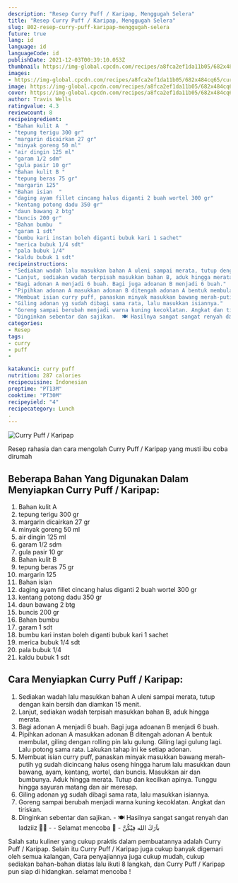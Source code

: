```yaml
---
description: "Resep Curry Puff / Karipap, Menggugah Selera"
title: "Resep Curry Puff / Karipap, Menggugah Selera"
slug: 802-resep-curry-puff-karipap-menggugah-selera
future: true
lang: id
language: id
languageCode: id
publishDate: 2021-12-03T00:39:10.053Z 
thumbnail: https://img-global.cpcdn.com/recipes/a8fca2ef1da11b05/682x484cq65/curry-puff-karipap-foto-resep-utama.png
images:
- https://img-global.cpcdn.com/recipes/a8fca2ef1da11b05/682x484cq65/curry-puff-karipap-foto-resep-utama.png
image: https://img-global.cpcdn.com/recipes/a8fca2ef1da11b05/682x484cq65/curry-puff-karipap-foto-resep-utama.png
cover: https://img-global.cpcdn.com/recipes/a8fca2ef1da11b05/682x484cq65/curry-puff-karipap-foto-resep-utama.png
author: Travis Wells
ratingvalue: 4.3
reviewcount: 8
recipeingredient:
- "Bahan kulit A  "
- "tepung terigu 300 gr"
- "margarin dicairkan 27 gr"
- "minyak goreng 50 ml"
- "air dingin 125 ml"
- "garam 1/2 sdm"
- "gula pasir 10 gr"
- "Bahan kulit B "
- "tepung beras 75 gr"
- "margarin 125"
- "Bahan isian  "
- "daging ayam fillet cincang halus diganti 2 buah wortel 300 gr"
- "kentang potong dadu 350 gr"
- "daun bawang 2 btg"
- "buncis 200 gr"
- "Bahan bumbu  "
- "garam 1 sdt"
- "bumbu kari instan boleh diganti bubuk kari 1 sachet"
- "merica bubuk 1/4 sdt"
- "pala bubuk 1/4"
- "kaldu bubuk 1 sdt"
recipeinstructions:
- "Sediakan wadah lalu masukkan bahan A uleni sampai merata, tutup dengan kain bersih dan diamkan 15 menit."
- "Lanjut, sediakan wadah terpisah masukkan bahan B, aduk hingga merata."
- "Bagi adonan A menjadi 6 buah. Bagi juga adoanan B menjadi 6 buah."
- "Pipihkan adonan A masukkan adonan B ditengah adonan A bentuk membulat, giling dengan rolling pin lalu gulung. Giling lagi gulung lagi. Lalu potong sama rata. Lakukan tahap ini ke setiap adonan."
- "Membuat isian curry puff, panaskan minyak masukkan bawang merah-putih yg sudah dicincang halus oseng hingga harum lalu masukkan daun bawang, ayam, kentang, wortel, dan buncis. Masukkan air dan bumbunya. Aduk hingga merata. Tutup dan kecilkan apinya. Tunggu hingga sayuran matang dan air meresap."
- "Giling adonan yg sudah dibagi sama rata, lalu masukkan isiannya."
- "Goreng sampai berubah menjadi warna kuning kecoklatan. Angkat dan tiriskan."
- "Dinginkan sebentar dan sajikan.  🍽 Hasilnya sangat sangat renyah dan ladziiz 👍🏿  Selamat mencoba 🤝 باَرَكَ الله فِيْكُنَّ"
categories:
- Resep
tags:
- curry
- puff
- 

katakunci: curry puff  
nutrition: 287 calories
recipecuisine: Indonesian
preptime: "PT13M"
cooktime: "PT30M"
recipeyield: "4"
recipecategory: Lunch
. 
---
```



![Curry Puff / Karipap](https://img-global.cpcdn.com/recipes/a8fca2ef1da11b05/682x484cq65/curry-puff-karipap-foto-resep-utama.png)

Resep rahasia dan cara mengolah  Curry Puff / Karipap yang musti ibu coba dirumah

<!--inarticleads1-->

## Beberapa Bahan Yang Digunakan Dalam Menyiapkan Curry Puff / Karipap:

1. Bahan kulit A  
1. tepung terigu 300 gr
1. margarin dicairkan 27 gr
1. minyak goreng 50 ml
1. air dingin 125 ml
1. garam 1/2 sdm
1. gula pasir 10 gr
1. Bahan kulit B 
1. tepung beras 75 gr
1. margarin 125
1. Bahan isian  
1. daging ayam fillet cincang halus diganti 2 buah wortel 300 gr
1. kentang potong dadu 350 gr
1. daun bawang 2 btg
1. buncis 200 gr
1. Bahan bumbu  
1. garam 1 sdt
1. bumbu kari instan boleh diganti bubuk kari 1 sachet
1. merica bubuk 1/4 sdt
1. pala bubuk 1/4
1. kaldu bubuk 1 sdt



<!--inarticleads2-->

## Cara Menyiapkan Curry Puff / Karipap:

1. Sediakan wadah lalu masukkan bahan A uleni sampai merata, tutup dengan kain bersih dan diamkan 15 menit.
1. Lanjut, sediakan wadah terpisah masukkan bahan B, aduk hingga merata.
1. Bagi adonan A menjadi 6 buah. Bagi juga adoanan B menjadi 6 buah.
1. Pipihkan adonan A masukkan adonan B ditengah adonan A bentuk membulat, giling dengan rolling pin lalu gulung. Giling lagi gulung lagi. Lalu potong sama rata. Lakukan tahap ini ke setiap adonan.
1. Membuat isian curry puff, panaskan minyak masukkan bawang merah-putih yg sudah dicincang halus oseng hingga harum lalu masukkan daun bawang, ayam, kentang, wortel, dan buncis. Masukkan air dan bumbunya. Aduk hingga merata. Tutup dan kecilkan apinya. Tunggu hingga sayuran matang dan air meresap.
1. Giling adonan yg sudah dibagi sama rata, lalu masukkan isiannya.
1. Goreng sampai berubah menjadi warna kuning kecoklatan. Angkat dan tiriskan.
1. Dinginkan sebentar dan sajikan.  - 🍽 Hasilnya sangat sangat renyah dan ladziiz 👍🏿 -  - Selamat mencoba 🤝 - باَرَكَ الله فِيْكُنَّ




Salah satu kuliner yang cukup praktis dalam pembuatannya adalah  Curry Puff / Karipap. Selain itu  Curry Puff / Karipap  juga cukup banyak digemari oleh semua kalangan, Cara penyajiannya juga cukup mudah, cukup sediakan bahan-bahan diatas lalu ikuti 8 langkah, dan  Curry Puff / Karipap  pun siap di hidangkan. selamat mencoba !
